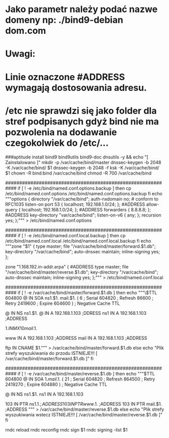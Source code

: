# Jako parametr należy podać nazwe domeny np: ./bind9-debian dom.com

# Uwagi:
# 
# Linie oznaczone    #ADDRESS    wymagają dostosowania adresu.
# /etc nie sprawdzi się jako folder dla stref podpisanych gdyż bind nie ma pozwolenia na dodawanie czegokolwiek do /etc/...


###aptitude install bind9 bind9utils bind9-doc dnsutils -y && echo "[ Zainstalowano ]"
mkdir -p /var/cache/bind/master
dnssec-keygen -b 2048 -K /var/cache/bind/ $1
dnssec-keygen -b 2048 -f ksk -K /var/cache/bind/ $1
chown -R bind:bind /var/cache/bind
chmod -R 700 /var/cache/bind

############################################################
if [ ! -e /etc/bind/named.conf.options.backup ]
then
  cp /etc/bind/named.conf.options /etc/bind/named.conf.options.backup
fi
echo """options {
        directory \"/var/cache/bind\";
        auth-nxdomain no;    # conform to RFC1035
        listen-on port 53 { localhost; 192.168.1.0/24; };             #ADDRESS
        allow-query { localhost; 192.168.1.0/24; };                   #ADDRESS
        forwarders { 8.8.8.8; };                                      #ADDRESS
        key-directory \"var/cache/bind\";
        listen-on-v6 { any; };
        recursion yes;
        };""" > /etc/bind/named.conf.options

############################################################
if [ ! -e /etc/bind/named.conf.local.backup ]
then
  cp /etc/bind/named.conf.local /etc/bind/named.conf.local.backup
fi
echo """zone \"$1\" {
        type master;
        file \"/var/cache/bind/master/forward.$1.db\";
        key-directory \"/var/cache/bind\";
	auto-dnssec maintain;
	inline-signing yes;
 };

zone \"1.168.192.in-addr.arpa\" {                                    #ADDRESS
       type master;
       file \"/var/cache/bind/master/reverse.$1.db\";
       key-directory \"/var/cache/bind\";
       auto-dnssec maintain;
       inline-signing yes;
 };"""  > /etc/bind/named.conf.local
 
 ############################################################
 if [ ! -e /var/cache/bind/master/forward.$1.db ]
then
 echo """\$TTL 604800
@       IN      SOA     ns1.$1. mail.$1. (
                              6         ; Serial
                         604820         ; Refresh
                          86600         ; Retry
                        2419600         ; Expire
                         604600 )       ; Negative Cache TTL

@	IN      NS      ns1.$1.
@ IN      A       192.168.1.103                                    ;DDRESS
ns1 IN       A      192.168.1.103                                  ;ADDRESS

$1. IN  MX  10  mail.$1.

www     IN       A       192.168.1.103                             ;ADDRESS
mail    IN       A       192.168.1.103                             ;ADDRESS

ftp     IN      CNAME    $1.""" > /var/cache/bind/master/forward.$1.db
else
  echo "Plik strefy wyszukiwania do przodu ISTNIEJE!!! [ /var/cache/bind/master/forward.$1.db ]"
fi

############################################################
 if [ ! -e /var/cache/bind/master/reverse.$1.db ]
then
 echo """\$TTL 604800
@       IN      SOA     $1. mail.$1. (
                             21         ; Serial
                         604820         ; Refresh
                          864500        ; Retry
                        2419270         ; Expire
                         604880 )       ; Negative Cache TTL

@       IN      NS      ns1.$1.
ns1 IN      A       192.168.1.103

103      IN      PTR     ns1.$1.                                   ;ADDRESS
103      IN      PTR     www.$1.                                   ;ADDRESS
103      IN      PTR     mail.$1.                                  ;ADDRESS
 """ > /var/cache/bind/master/reverse.$1.db
else
  echo "Plik strefy wyszukiwania wstecz ISTNIEJE!!! [ /var/cache/bind/master/reverse.$1.db ]"
fi

rndc reload
rndc reconfig
rndc sign $1
rndc signing -list $1


